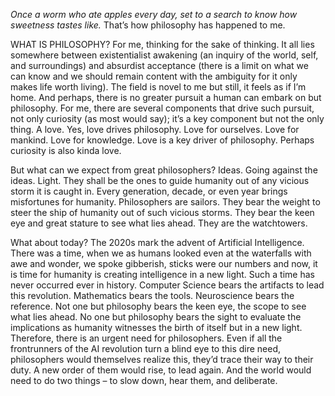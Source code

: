 *Once a worm who ate apples every day, set to a search to know how sweetness tastes like.*
That’s how philosophy has happened to me.


WHAT IS PHILOSOPHY? For me, thinking for the sake of thinking. It all lies somewhere between existentialist awakening (an inquiry of the world, self, and surroundings) and absurdist acceptance (there is a limit on what we can know and we should remain content with the ambiguity for it only makes life worth living). The field is novel to me but still, it feels as if I’m home. And perhaps, there is no greater pursuit a human can embark on but philosophy. For me, there are several components that drive such pursuit, not only curiosity (as most would say); it’s a key component but not the only thing. A love. Yes, love drives philosophy. Love for ourselves. Love for mankind. Love for knowledge. Love is a key driver of philosophy. Perhaps curiosity is also kinda love.


But what can we expect from great philosophers? Ideas. Going against the ideas. Light. They shall be the ones to guide humanity out of any vicious storm it is caught in. Every generation, decade, or even year brings misfortunes for humanity. Philosophers are sailors. They bear the weight to steer the ship of humanity out of such vicious storms. They bear the keen eye and great stature to see what lies ahead. They are the watchtowers.


What about today? The 2020s mark the advent of Artificial Intelligence. There was a time, when we as humans looked even at the waterfalls with awe and wonder, we spoke gibberish, sticks were our numbers and now, it is time for humanity is creating intelligence in a new light. Such a time has never occurred ever in history. Computer Science bears the artifacts to lead this revolution. Mathematics bears the tools. Neuroscience bears the reference. Not one but philosophy bears the keen eye, the scope to see what lies ahead. No one but philosophy bears the sight to evaluate the implications as humanity witnesses the birth of itself but in a new light. Therefore, there is an urgent need for philosophers. Even if all the frontrunners of the AI revolution turn a blind eye to this dire need, philosophers would themselves realize this, they’d trace their way to their duty. A new order of them would rise, to lead again. And the world would need to do two things – to slow down, hear them, and deliberate.